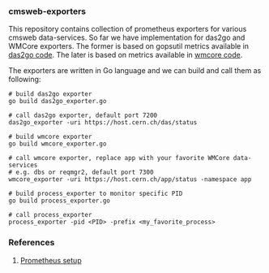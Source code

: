 ### cmsweb-exporters
This repository contains collection of prometheus exporters for various
cmsweb data-services. So far we have implementation for das2go and WMCore
exporters. The former is based on gopsutil metrics available in
[das2go code](https://github.com/dmwm/das2go/blob/master/web/handlers.go#L335).
The later is based on metrics available in [wmcore code](https://github.com/dmwm/WMCore/blob/master/src/python/Utils/ProcessStats.py).


The exporters are written in Go language and we can build and call them as
following:
```
# build das2go exporter
go build das2go_exporter.go

# call das2go exporter, default port 7200
das2go_exporter -uri https://host.cern.ch/das/status

# build wmcore exporter
go build wmcore_exporter.go

# call wmcore exporter, replace app with your favorite WMCore data-services
# e.g. dbs or reqmgr2, default port 7300
wmcore_exporter -uri https://host.cern.ch/app/status -namespace app

# build process_exporter to monitor specific PID
go build process_exporter.go

# call process_exporter
process_exporter -pid <PID> -prefix <my_favorite_process>
```

### References
1. [Prometheus setup](https://prometheus.io/docs/introduction/first_steps/)
